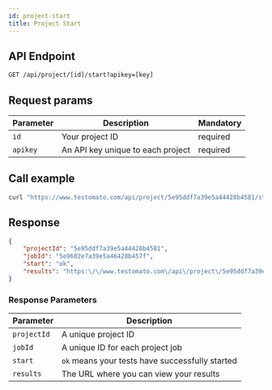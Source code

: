 ```yaml
---
id: project-start
title: Project Start
---
```


## API Endpoint

```txt title="API endpoint"
GET /api/project/[id]/start?apikey=[key]
```

## Request params

| Parameter | Description | Mandatory |
| --------- | ------------ | -------- |
| `id`      | Your project ID | required |
| `apikey`  | An API key unique to each project | required |


## Call example

```bash title="Example CURL call"
curl "https://www.testomato.com/api/project/5e95ddf7a39e5a44428b4581/start?apikey=4PJAOwTK"
```

## Response

```json title="Example JSON response"
{
	"projectId": "5e95ddf7a39e5a44428b4581",
	"jobId": "5e9602e7a39e5a46428b457f",
	"start": "ok",
	"results": "https:\/\/www.testomato.com\/api\/project\/5e95ddf7a39e5a44428b4581\/job\/5e9602e7a39e5a46428b457f\/results?apikey=4PJAOwTK"
}
```


### Response Parameters

| Parameter   | Description                                         |
| ----------- | --------------------------------------------------- |
| `projectId` | A unique project ID                                 |
| `jobId`     | A unique ID for each project job                    |
| `start`     | `ok` means your tests have successfully started     |
| `results`   | The URL where you can view your results             |

